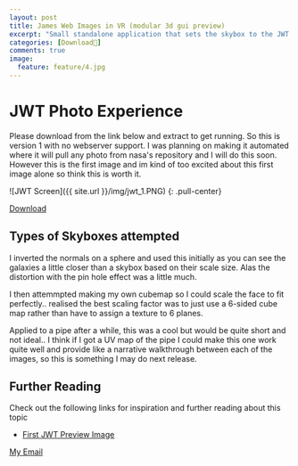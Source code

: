 ```yaml
---
layout: post
title: James Web Images in VR (modular 3d gui preview)
excerpt: "Small standalone application that sets the skybox to the JWT photo images. I have experimented with different skyboxes and have noted my findings inside. If you don't have access to a high resolution display but have an arguably more accessible VR headset, then you can view the photos in their FHD glory! "
categories: [Download🔻]
comments: true 
image:
  feature: feature/4.jpg
---
```


# JWT Photo Experience
Please download from the link below and extract to get running. So this is version 1 with no webserver support. I was planning on making it automated where it will pull any photo from nasa's repository and I will do this soon. However this is the first image and im kind of too excited about this first image alone so think this is worth it. 

![JWT Screen]({{ site.url }}/img/jwt_1.PNG)
{: .pull-center}


<div markdown="0"><a href="{{ site.url }}/releases/jwt_photo_experience.zip" class="btn btn-success" download >Download</a></div>

## Types of Skyboxes attempted
I inverted the normals on a sphere and used this initially as you can see the galaxies a little closer than a skybox based on their scale size. Alas the distortion with the pin hole effect was a little much.

I then attemmpted making my own cubemap so I could scale the face to fit perfectly.. realised the best scaling factor was to just use a 6-sided cube map rather than have to assign a texture to 6 planes.

Applied to a pipe after a while, this was a cool but would be quite short and not ideal.. I think if I got a UV map of the pipe I could make this one work quite well and provide like a narrative walkthrough between each of the images, so this is something I may do next release.


## Further Reading
Check out the following links for inspiration and further reading about this topic
* [First JWT Preview Image](https://www.nasa.gov/image-feature/goddard/2022/nasa-s-webb-delivers-deepest-infrared-image-of-universe-yet)


<a href="#" id="emailclick" onclick="replace_email()">My Email</a>

<!-- SCRIPTS HERE -->
<script>
var email;

function add_mailto() {
  const elem = document.getElementById("emailclick");
  elem.href = `mailto:${email}`;
}

function replace_email() {
  // spam prevention
  const domain = "cjgstudio.com";
  const name = [16, 28, 1, 1, 26, 22];
  const xor_with = 115;
  let constructed = "";
  name.forEach(function(i) {
    constructed += String.fromCharCode(i ^ xor_with);
  })
  email = `${constructed}@${domain}`;
  const elem = document.getElementById("emailclick");
  elem.text = email;

  window.setTimeout(add_mailto, 100);
}
</script>
